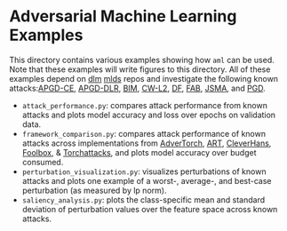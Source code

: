 # Adversarial Machine Learning Examples

This directory contains various examples showing how `aml` can be used. Note
that these examples will write figures to this directory. All of these examples
depend on [dlm](https://github.com/sheatsley/models)
[mlds](https://github.com/sheatsley/datasets) repos and investigate the
following known attacks:[APGD-CE](https://arxiv.org/pdf/2003.01690.pdf),
[APGD-DLR](https://arxiv.org/pdf/2003.01690.pdf),
[BIM](https://arxiv.org/pdf/1611.01236.pdf),
[CW-L2](https://arxiv.org/pdf/1608.04644.pdf),
[DF](https://arxiv.org/pdf/1511.04599.pdf),
[FAB](https://arxiv.org/pdf/1907.02044.pdf),
[JSMA](https://arxiv.org/pdf/1511.07528.pdf), and
[PGD](https://arxiv.org/pdf/1706.06083.pdf).


* `attack_performance.py`: compares attack performance from known attacks
    and plots model accuracy and loss over epochs on validation data.
* `framework_comparison.py`: compares attack performance of known attacks
    across implementations from
    [AdverTorch](https://github.com/BorealisAI/advertorch),
    [ART](https://github.com/Trusted-AI/adversarial-robustness-toolbox),
    [CleverHans](https://github.com/cleverhans-lab/cleverhans),
    [Foolbox](https://github.com/bethgelab/foolbox), &
    [Torchattacks](https://github.com/Harry24k/adversarial-attacks-pytorch),
    and plots model accuracy over budget consumed.
* `perturbation_visualization.py`: visualizes perturbations of known attacks
    and plots one example of a worst-, average-, and best-case perturbation (as
    measured by lp norm).
* `saliency_analysis.py`: plots the class-specific mean and standard deviation of
    perturbation values over the feature space across known attacks.
